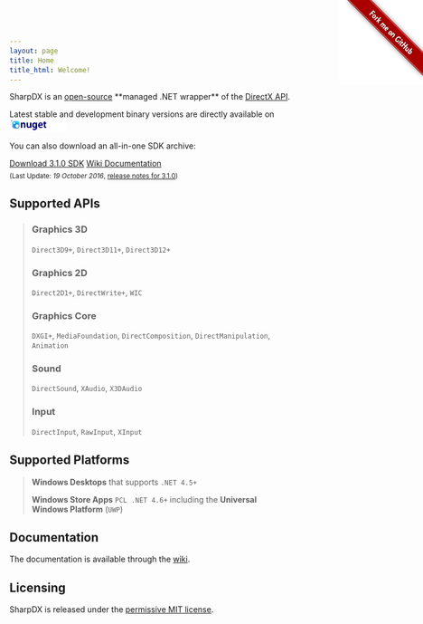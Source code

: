 ```yaml
---
layout: page
title: Home
title_html: Welcome!
---
```

<a href="https://github.com/sharpdx/SharpDX">
<img src="/images/forkgithub.png" style="position: absolute; top: 0; right: 0; border: 0; padding: 0; margin: 0; box-shadow: none;"></a>
SharpDX is an <a href="https://github.com/sharpdx/SharpDX" target="_blank">open-source</a> **managed .NET wrapper** of the <a href="https://msdn.microsoft.com/en-us/library/windows/desktop/ee663274%28v=vs.85%29.aspx" target="_blank">DirectX API</a>.

Latest stable and development binary versions are directly available on <a href="https://www.nuget.org"><img src="https://raw.githubusercontent.com/NuGet/NuGetGallery/master/src/NuGetGallery/Content/Logos/nugetlogo.png" style="display: inline; width: 100px"></a>

You can also download an all-in-one SDK archive:

<a class="btn btn-lg btn-success" href="https://ci.appveyor.com/api/buildjobs/2sid63v8xp15jkpl/artifacts/Build%2FSharpDX-SDK-3.1.0.exe">Download 3.1.0 SDK</a>&nbsp;<a class="btn btn-lg btn-primary" href="/wiki">Wiki Documentation</a><br/><sub>(Last Update: *19 October 2016*, <a href="https://github.com/sharpdx/SharpDX/releases/tag/v3.1.0" target="_blank">release notes for 3.1.0</a>)</sub>

## Supported APIs

> ### Graphics 3D
> 
> `Direct3D9+`, `Direct3D11+`, `Direct3D12+`
> 
> ### Graphics 2D
> 
> `Direct2D1+`, `DirectWrite+`, `WIC`
> 
> ### Graphics Core
> 
> `DXGI+`, `MediaFoundation`, `DirectComposition`, `DirectManipulation`, `Animation`
> 
> ### Sound
> 
> `DirectSound`, `XAudio`, `X3DAudio`
> 
> ### Input
> 
> `DirectInput`, `RawInput`, `XInput`

## Supported Platforms

> **Windows Desktops** that supports `.NET 4.5+`
>  
> **Windows Store Apps** `PCL .NET 4.6+` including the **Universal Windows Platform** (`UWP`) 

## Documentation

The documentation is available through the [wiki](/wiki).

## Licensing

SharpDX is released under the [permissive MIT license](https://github.com/sharpdx/SharpDX/blob/master/License.txt).

